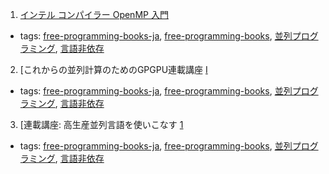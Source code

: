 1. [インテル コンパイラー OpenMP 入門](http://jp.xlsoft.com/documents/intel/compiler/525J-001.pdf)
  * tags: [free-programming-books-ja](tags/free-programming-books-ja.md), [free-programming-books](tags/free-programming-books.md), [並列プログラミング](tags/並列プログラミング.md), [言語非依存](tags/言語非依存.md)
2. [これからの並列計算のためのGPGPU連載講座 [I](http://www.cc.u-tokyo.ac.jp/support/press/news/VOL12/No1/201001gpgpu.pdf)
  * tags: [free-programming-books-ja](tags/free-programming-books-ja.md), [free-programming-books](tags/free-programming-books.md), [並列プログラミング](tags/並列プログラミング.md), [言語非依存](tags/言語非依存.md)
3. [連載講座: 高生産並列言語を使いこなす [1](http://www.cc.u-tokyo.ac.jp/support/press/news/VOL13/No1/Rensai201101.pdf)
  * tags: [free-programming-books-ja](tags/free-programming-books-ja.md), [free-programming-books](tags/free-programming-books.md), [並列プログラミング](tags/並列プログラミング.md), [言語非依存](tags/言語非依存.md)
